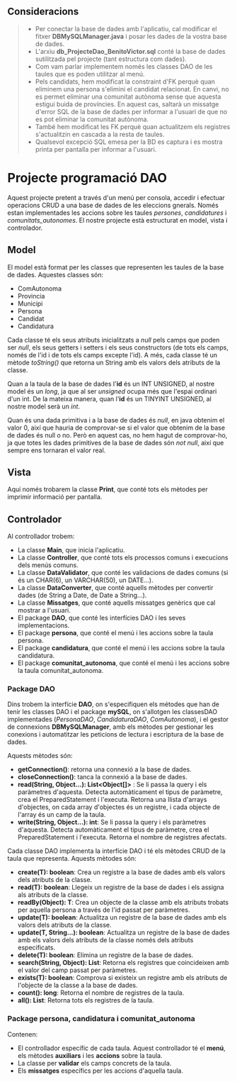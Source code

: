 
## Consideracions
> - Per conectar la base de dades amb l'aplicatiu, cal modificar el fitxer **DBMySQLManager.java** i posar les dades de la vostra base de dades.
> - L'arxiu **db_ProjecteDao_BenitoVictor.sql** conté la base de dades sutilitzada pel projecte (tant estructura com dades).
> - Com vam parlar implementem només les classes DAO de les taules que es poden utilitzar al menú.
> - Pels candidats, hem modificat la constraint d'FK perquè quan eliminem una persona s'elimini el candidat relacionat. En canvi, no es permet eliminar una comunitat autònoma sense que aquesta estigui buida de províncies. En aquest cas, saltarà un missatge d'error SQL de la base de dades per informar a l'usuari de que no es pot eliminar la comunitat autònoma.
> - També hem modificat les FK perquè quan actualitzem els registres s'actualitzin en cascada a la resta de taules.
> - Qualsevol excepció SQL emesa per la BD es captura i es mostra printa per pantalla per informar a l'usuari.


# Projecte programació DAO
Aquest projecte pretent a través d'un menú per consola, accedir i efectuar operacions CRUD a una base de dades de les eleccions gnerals. Només estan implementades les accions sobre les taules _persones_, _candidatures_ i _comunitats_autonomes_. El nostre projecte està estructurat en model, vista i controlador.
## Model
El model està format per les classes que representen les taules de la base de dades. Aquestes classes són:
- ComAutonoma
- Provincia
- Municipi
- Persona
- Candidat
- Candidatura

Cada classe té els seus atributs inicialitzats a _null_ pels camps que poden ser _null_, els seus getters i setters i els seus constructors (de tots els camps, només de l'id i de tots els camps excepte l'id).
A més, cada classe té un mètode _toString()_ que retorna un String amb els valors dels atributs de la classe.

Quan a la taula de la base de dades l'**id** és un INT UNSIGNED, al nostre model és un _long_, ja que al ser _unsigned_ ocupa més que l'espai ordinari d'un int. 
De la mateixa manera, quan l'**id** és un TINYINT UNSIGNED, al nostre model serà un _int_. 

Quan és una dada primitiva i a la base de dades és *null*, en java obtenim el valor 0, així que hauria de comprovar-se si el valor que obtenim de la base de dades és null o no. Però en aquest cas, no hem hagut de comprovar-ho, ja que totes les dades primitives de la base de dades són _not null_, així que sempre ens tornaran el valor real.

## Vista
Aquí només trobarem la classe **Print**, que conté tots els mètodes per imprimir informació per pantalla.

## Controlador
Al controllador trobem: 

- La classe **Main**, que inicia l'aplicatiu.
- La classe **Controller**, que conté tots els processos comuns i execucions dels menús comuns.
- La classe **DataValidator**, que conté les validacions de dades comuns (si és un CHAR(6), un VARCHAR(50), un DATE...).
- La classe **DataConverter**, que conté aquells mètodes per convertir dades (de String a Date, de Date a String...).
- La classe **Missatges**, que conté aquells missatges genèrics que cal mostrar a l'usuari.
- El package **DAO**, que conté les interfícies DAO i les seves implementacions.
- El package **persona**, que conté el menú i les accions sobre la taula persona.
- El package **candidatura**, que conté el menú i les accions sobre la taula candidatura.
- El package **comunitat_autonoma**, que conté el menú i les accions sobre la taula comunitat_autonoma.

### Package DAO
Dins trobem la interfície **DAO**, on s'especifiquen els métodes que han de tenir les classes DAO i el package **mySQL**, on s'allotgen les classesDAO implementades (_PersonaDAO_, _CandidaturaDAO_, _ComAutonoma_), i el gestor de connexions **DBMySQLManager**, amb els mètodes per gestionar les conexions i automatitzar les peticions de lectura i escriptura de la base de dades.

Aquests mètodes són:
- **getConnection()**: retorna una connexió a la base de dades.
- **closeConnection()**: tanca la connexió a la base de dades.
- **read(String, Object...): List<Object[]>** : Se li passa la query i els paràmetres d'aquesta. Detecta automàticament el tipus de paràmetre, crea el PreparedStatement i l'executa. Retorna una llista d'arrays d'objectes, on cada array d'objectes és un registre, i cada objecte de l'array és un camp de la taula.
- **write(String, Object...): int**: Se li passa la query i els paràmetres d'aquesta. Detecta automàticament el tipus de paràmetre, crea el PreparedStatement i l'executa. Retorna el nombre de registres afectats.

Cada classe DAO implementa la interfície DAO i té els mètodes CRUD de la taula que representa. Aquests mètodes són:
- **create(T): boolean**: Crea un registre a la base de dades amb els valors dels atributs de la classe.
- **read(T): boolean**: Llegeix un registre de la base de dades i els assigna als atributs de la classe.
- **readBy(Object): T**: Crea un objecte de la classe amb els atributs trobats per aquella persona a través de l'id passat per paràmetres.
- **update(T): boolean**: Actualitza un registre de la base de dades amb els valors dels atributs de la classe.
- **update(T, String...): boolean**: Actualitza un registre de la base de dades amb els valors dels atributs de la classe només dels atributs especificats.
- **delete(T): boolean**: Elimina un registre de la base de dades.
- **search(String, Object): List<T>**: Retorna els registres que coincideixen amb el valor del camp passat per paràmetres.
- **exists(T): boolean**: Comprova si existeix un registre amb els atributs de l'objecte de la classe a la base de dades.
- **count(): long**: Retorna el nombre de registres de la taula.
- **all(): List<T>**: Retorna tots els registres de la taula.

### Package persona, candidatura i comunitat_autonoma
Contenen:
- El controllador específic de cada taula. Aquest controllador té el **menú**, els mètodes **auxiliars** i les **accions** sobre la taula.
- La classe per **validar** els camps concrets de la taula.
- Els **missatges** específics per les accions d'aquella taula.
